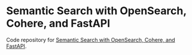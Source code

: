 # Semantic Search with OpenSearch, Cohere, and FastAPI

Code repository for [Semantic Search with OpenSearch, Cohere, and FastAPI](https://semantic-search-with-opensearch-cohere-and-fastapi).
